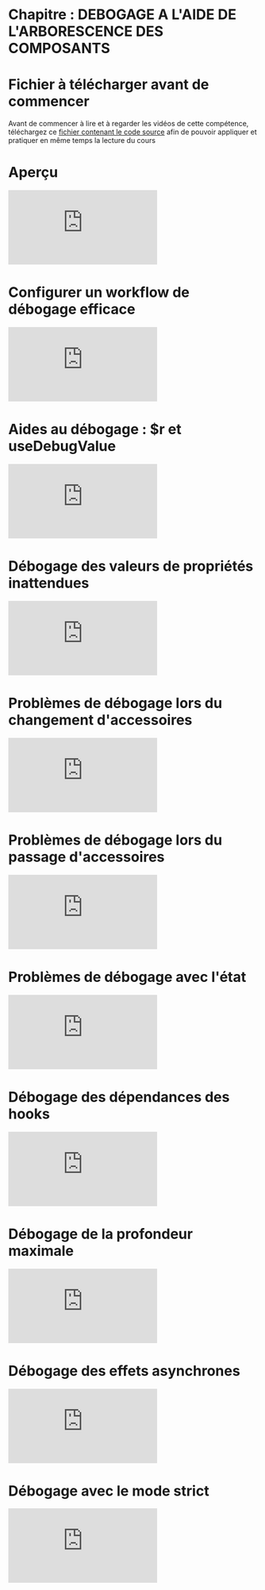 # Chapitre : DEBOGAGE A L'AIDE DE L'ARBORESCENCE DES COMPOSANTS


# Fichier à télécharger avant de commencer

Avant de commencer à lire et à regarder les vidéos de cette compétence, téléchargez ce [fichier contenant le code source](https://drive.google.com/drive/folders/1Du4r9SOZuOQrN2nNK0ImloYS0JLZCw-r?usp=drive_link) afin de pouvoir appliquer et pratiquer en même temps la lecture du cours

# Aperçu

<iframe allowfullscreen="true" frameborder="0" src="https://www.youtube.com/embed/5sJSGIhvZ0o"></iframe>

# Configurer un workflow de débogage efficace

<iframe allowfullscreen="true" frameborder="0" src="https://www.youtube.com/embed/R2dNl6lgZ5Y"></iframe>

# Aides au débogage : $r et useDebugValue

<iframe allowfullscreen="true" frameborder="0" src="https://www.youtube.com/embed/Crh8YrhOU1A"></iframe>

# Débogage des valeurs de propriétés inattendues

<iframe allowfullscreen="true" frameborder="0" src="https://www.youtube.com/embed/hZVnnpf7giU"></iframe>

# Problèmes de débogage lors du changement d'accessoires

<iframe allowfullscreen="true" frameborder="0" src="https://www.youtube.com/embed/T51rsY8Nkvo"></iframe>

# Problèmes de débogage lors du passage d'accessoires

<iframe allowfullscreen="true" frameborder="0" src="https://www.youtube.com/embed/fqWyjaqu8zs"></iframe>

# Problèmes de débogage avec l'état

<iframe allowfullscreen="true" frameborder="0" src="https://www.youtube.com/embed/oSbRaVrDrek"></iframe>

# Débogage des dépendances des hooks

<iframe allowfullscreen="true" frameborder="0" src="https://www.youtube.com/embed/8ylTu5yTAK4"></iframe>

# Débogage de la profondeur maximale

<iframe allowfullscreen="true" frameborder="0" src="https://www.youtube.com/embed/0aaGCVUPe6U"></iframe>

# Débogage des effets asynchrones

<iframe allowfullscreen="true" frameborder="0" src="https://www.youtube.com/embed/DLXdG6llACQ"></iframe>

# Débogage avec le mode strict

<iframe allowfullscreen="true" frameborder="0" src="https://www.youtube.com/embed/p78nAvUMr34"></iframe>

